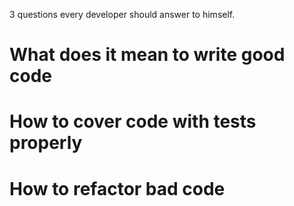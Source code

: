 3 questions every developer should answer to himself.

# What does it mean to write good code
# How to cover code with tests properly
# How to refactor bad code